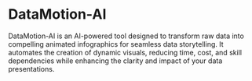 # DataMotion-AI
DataMotion-AI is an AI-powered tool designed to transform raw data into compelling animated infographics for seamless data storytelling. It automates the creation of dynamic visuals, reducing time, cost, and skill dependencies while enhancing the clarity and impact of your data presentations.
